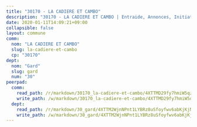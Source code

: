 ```yaml
---
title: "30170 - LA CADIERE ET CAMBO"
description: "30170 - LA CADIERE ET CAMBO | Entraide, Annonces, Initiatives"
date: 2020-01-11T14:09:21+09:00
collapsible: false
layout: commune
comm:
  nom: "LA CADIERE ET CAMBO"
  slug: la-cadiere-et-cambo
  cp: "30170"
dept:
  nom: "Gard"
  slug: gard
  num: "30"
peerpad:
  comm:
    read_path: /r/markdown/30170_la-cadiere-et-cambo/4XTTMD29fy7hmiW5qzPAbQ2duycMYAVztjVHzHWJhgk2Xu9CR
    write_path: /w/markdown/30170_la-cadiere-et-cambo/4XTTMD29fy7hmiW5qzPAbQ2duycMYAVztjVHzHWJhgk2Xu9CR-K3TgUgwz8v8CrKSgycZ6GN8pNxy8PXGNZA1WgGWASYgighc2C95qxxABhWcB9GgMcJRQBmNL9ZYLa9VcHAX2RYjwARtAuQjtyByj59azJUZm25HZghqzoVzzJr2cQ13DseCEZjMw
  dept:
    read_path: /r/markdown/30_gard/4XTTM2WjnNPnt1LYBRz8uSfoyfwv6abKjKjNdBGxuvymmgvkj
    write_path: /w/markdown/30_gard/4XTTM2WjnNPnt1LYBRz8uSfoyfwv6abKjKjNdBGxuvymmgvkj-K3TgUpCvFefN2LRJ7huXqVovWWqmjJgEMWkVs9s4fhfrGjyZZK9z4gxyddycCKs6S9BWFUcJqqZYCKuxj79SWNiGiob7Xchr25rMmkVQhAFrAwBxAqY3T99GTsQfKxLrXrnx3pGK
---
```


